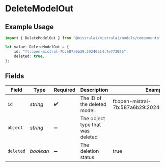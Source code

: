 # DeleteModelOut

## Example Usage

```typescript
import { DeleteModelOut } from "@mistralai/mistralai/models/components";

let value: DeleteModelOut = {
    id: "ft:open-mistral-7b:587a6b29:20240514:7e773925",
    deleted: true,
};
```

## Fields

| Field                                         | Type                                          | Required                                      | Description                                   | Example                                       |
| --------------------------------------------- | --------------------------------------------- | --------------------------------------------- | --------------------------------------------- | --------------------------------------------- |
| `id`                                          | *string*                                      | :heavy_check_mark:                            | The ID of the deleted model.                  | ft:open-mistral-7b:587a6b29:20240514:7e773925 |
| `object`                                      | *string*                                      | :heavy_minus_sign:                            | The object type that was deleted              |                                               |
| `deleted`                                     | *boolean*                                     | :heavy_minus_sign:                            | The deletion status                           | true                                          |